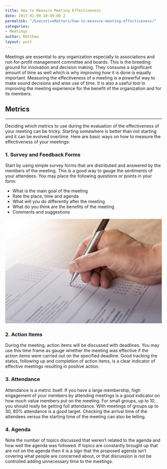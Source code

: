 ```yaml
---
title: How to Measure Meeting Effectiveness
date: 2017-01-09 10:49:00 Z
permalink: "/ExecutiveMatters/how-to-measure-meeting-effectiveness/"
categories:
- Meetings
author: Matthew
layout: post
---
```


Meetings are essential to any organization especially to associations and not-for-profit management committee and boards. This is the breeding ground for innovation and decision making. They consume a significant amount of time as well which is why improving how it is done is equally important. Measuring the effectiveness of a meeting is a powerful way to make sound decisions and wise use of time. It is also a useful tool in improving the meeting experience for the benefit of the organization and for its members. 

## Metrics

**** 

Deciding which metrics to use during the evaluation of the effectiveness of your meeting can be tricky. Starting somewhere is better than not starting and it can be evolved overtime. Here are basic ways on how to measure the effectiveness of your meetings: 

### 1. Survey and Feedback Forms

Start by using simple survey forms that are distributed and answered by the members of the meeting. This is a good way to gauge the sentiments of your attendees. You may place the following questions or points in your form: 

* What is the main goal of the meeting 
* Rate the place, time and agenda 
* What will you do differently after the meeting 
* What do you think are the benefits of the meeting 
* Comments and suggestions

<img class="img-fluid" src="/content/posts/survey-1594962_960_7201.jpg" />

### 2. Action Items

During the meeting, action items will be discussed with deadlines. You may use this time frame as gauge whether the meeting was effective if the action items were carried out on the specified deadline. Good tracking the status, following up and completion of action items, is a clear indicator of effective meetings resulting in positive action. 

### 3. Attendance

Attendance is a metric itself. If you have a large membership, high engagement of your members by attending meetings is a good indicator on how much value members put on the meeting. For small groups, up to 10, you should really be getting full attendance. With meetings of groups up to 30, 80% attendance is a good target. Checking the arrival time of the attendees versus the starting time of the meeting can also be telling. 

### 4. Agenda

Note the number of topics discussed that weren’t related to the agenda and how well the agenda was followed. If topics are constantly brought up that are not on the agenda then it is a sign that the proposed agenda isn’t covering what people are concerned about, or that discussion is not be controlled adding unnecessary time to the meetings.
